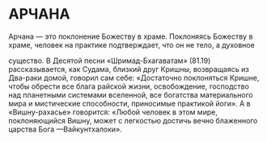 # АРЧАНА

Арчана — это поклонение Божеству в храме. Поклоняясь Божеству в храме, человек на практике подтверждает, что он не тело, а духовное

существо. В Десятой песни «Шримад-Бхагаватам» (81.19) рассказывается, как Судама, близкий друг Кришны, возвращаясь из Два-раки домой, говорил сам себе: «Достаточно поклоняться Кришне, чтобы обрести все блага райской жизни, освобождение, господство над планетными системами вселенной, все богатства материального мира и мистические способности, приносимые практикой йоги». А в «Вишну-рахасье» говорится: «Любой человек в этом мире, поклоняющийся Вишну, может с легкостью достичь вечно блаженного царства Бога —Вайкунтхалоки».
